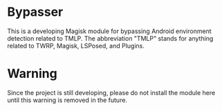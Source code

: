 # Bypasser

This is a developing Magisk module for bypassing Android environment detection related to TMLP. The abbreviation "TMLP" stands for anything related to TWRP, Magisk, LSPosed, and Plugins. 

# Warning

Since the project is still developing, please do not install the module here until this warning is removed in the future. 
